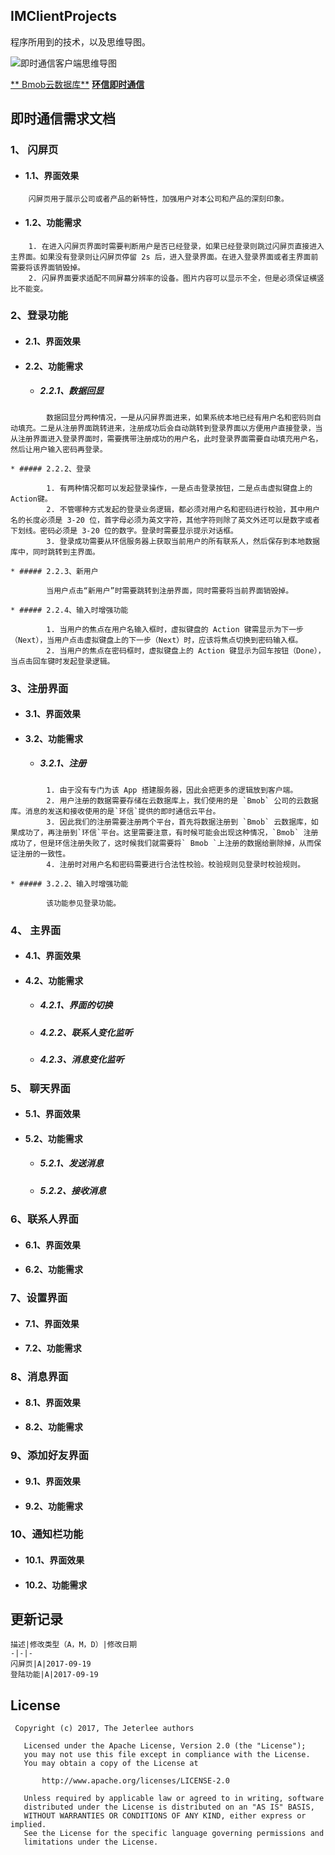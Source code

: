 ## IMClientProjects

程序所用到的技术，以及思维导图。

![即时通信客户端思维导图](https://i.imgur.com/jOQSnru.png)

[** Bmob云数据库**]()
[**环信即时通信**]()


## 即时通信需求文档

### 1、 闪屏页

-   #### 1.1、界面效果
```
    闪屏页用于展示公司或者产品的新特性，加强用户对本公司和产品的深刻印象。
```

-   #### 1.2、功能需求
```
    1. 在进入闪屏页界面时需要判断用户是否已经登录，如果已经登录则跳过闪屏页直接进入主界面。如果没有登录则让闪屏页停留 2s 后，进入登录界面。在进入登录界面或者主界面前需要将该界面销毁掉。
    2. 闪屏界面要求适配不同屏幕分辨率的设备。图片内容可以显示不全，但是必须保证横竖比不能变。
```

### 2、登录功能

-   #### 2.1、界面效果

-   #### 2.2、功能需求

    * ##### 2.2.1、数据回显
```
        数据回显分两种情况，一是从闪屏界面进来，如果系统本地已经有用户名和密码则自动填充。二是从注册界面跳转进来，注册成功后会自动跳转到登录界面以方便用户直接登录，当从注册界面进入登录界面时，需要携带注册成功的用户名，此时登录界面需要自动填充用户名，然后让用户输入密码再登录。
```

    * ##### 2.2.2、登录
```
        1. 有两种情况都可以发起登录操作，一是点击登录按钮，二是点击虚拟键盘上的 Action键。
        2. 不管哪种方式发起的登录业务逻辑，都必须对用户名和密码进行校验，其中用户名的长度必须是 3-20 位，首字母必须为英文字符，其他字符则除了英文外还可以是数字或者下划线。密码必须是 3-20 位的数字。登录时需要显示提示对话框。
        3. 登录成功需要从环信服务器上获取当前用户的所有联系人，然后保存到本地数据库中，同时跳转到主界面。
```

    * ##### 2.2.3、新用户
```
        当用户点击“新用户”时需要跳转到注册界面，同时需要将当前界面销毁掉。
```

    * ##### 2.2.4、输入时增强功能
```
        1. 当用户的焦点在用户名输入框时，虚拟键盘的 Action 键需显示为下一步（Next），当用户点击虚拟键盘上的下一步（Next）时，应该将焦点切换到密码输入框。
        2. 当用户的焦点在密码框时，虚拟键盘上的 Action 键显示为回车按钮（Done），当点击回车键时发起登录逻辑。
```

### 3、注册界面

-   #### 3.1、界面效果

-   #### 3.2、功能需求

    * ##### 3.2.1、注册
```
        1. 由于没有专门为该 App 搭建服务器，因此会把更多的逻辑放到客户端。
        2. 用户注册的数据需要存储在云数据库上，我们使用的是 `Bmob` 公司的云数据库。消息的发送和接收使用的是`环信`提供的即时通信云平台。
        3. 因此我们的注册需要注册两个平台，首先将数据注册到 `Bmob` 云数据库，如果成功了，再注册到`环信`平台。这里需要注意，有时候可能会出现这种情况，`Bmob` 注册成功了，但是环信注册失败了，这时候我们就需要将` Bmob `上注册的数据给删除掉，从而保证注册的一致性。
        4. 注册时对用户名和密码需要进行合法性校验。校验规则见登录时校验规则。
```

    * ##### 3.2.2、输入时增强功能
```
        该功能参见登录功能。
```

### 4、 主界面

-   #### 4.1、界面效果

-   #### 4.2、功能需求

    * ##### 4.2.1、界面的切换

    * ##### 4.2.2、联系人变化监听

    * ##### 4.2.3、消息变化监听

### 5、 聊天界面

-   #### 5.1、界面效果

-   #### 5.2、功能需求

    * ##### 5.2.1、发送消息

    * ##### 5.2.2、接收消息

### 6、联系人界面

-   #### 6.1、界面效果

-   #### 6.2、功能需求

### 7、设置界面

-   #### 7.1、界面效果

-   #### 7.2、功能需求

### 8、消息界面

-   #### 8.1、界面效果

-   #### 8.2、功能需求

### 9、添加好友界面

-   #### 9.1、界面效果

-   #### 9.2、功能需求

### 10、通知栏功能

-   #### 10.1、界面效果

-   #### 10.2、功能需求


## 更新记录
```
描述|修改类型（A，M，D）|修改日期
-|-|-
闪屏页|A|2017-09-19
登陆功能|A|2017-09-19
```


## License

```
 Copyright (c) 2017, The Jeterlee authors 

   Licensed under the Apache License, Version 2.0 (the "License");
   you may not use this file except in compliance with the License.
   You may obtain a copy of the License at

       http://www.apache.org/licenses/LICENSE-2.0

   Unless required by applicable law or agreed to in writing, software
   distributed under the License is distributed on an "AS IS" BASIS,
   WITHOUT WARRANTIES OR CONDITIONS OF ANY KIND, either express or implied.
   See the License for the specific language governing permissions and
   limitations under the License.
```
